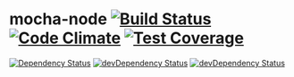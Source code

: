 # mocha-node [![Build Status](https://travis-ci.org/NoahYarian/mocha-node.svg?branch=master)](https://travis-ci.org/NoahYarian/mocha-node) [![Code Climate](https://codeclimate.com/github/NoahYarian/mocha-node/badges/gpa.svg)](https://codeclimate.com/github/NoahYarian/mocha-node) [![Test Coverage](https://codeclimate.com/github/NoahYarian/mocha-node/badges/coverage.svg)](https://codeclimate.com/github/NoahYarian/mocha-node/coverage)
[![Dependency Status](https://david-dm.org/noahyarian/mocha-node.svg)](https://david-dm.org/noahyarian/mocha-node) [![devDependency Status](https://david-dm.org/noahyarian/mocha-node/dev-status.svg)](https://david-dm.org/noahyarian/mocha-node#info=devDependencies) [![devDependency Status](https://img.shields.io/badge/badges-5-yellowgreen.svg)](http://http://shields.io/)
